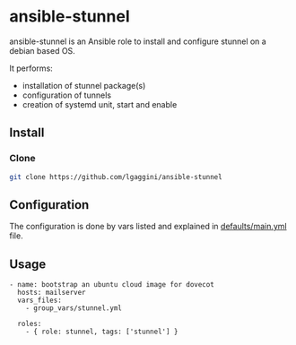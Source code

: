 # ansible-stunnel

ansible-stunnel is an Ansible role to install and configure stunnel on a debian based OS.

It performs: 

* installation of stunnel package(s)
* configuration of tunnels
* creation of systemd unit, start and enable

## Install
### Clone
```bash
git clone https://github.com/lgaggini/ansible-stunnel
```
## Configuration

The configuration is done by vars listed and explained in [defaults/main.yml](https://github.com/lgaggini/ansible-stunnel/blob/master/defaults/main.yml) file.

## Usage

```
- name: bootstrap an ubuntu cloud image for dovecot
  hosts: mailserver
  vars_files:
    - group_vars/stunnel.yml

  roles:
    - { role: stunnel, tags: ['stunnel'] }
```
